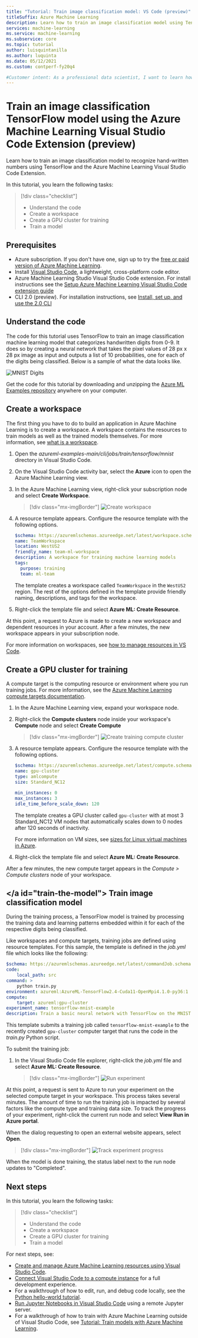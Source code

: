 ```yaml
---
title: "Tutorial: Train image classification model: VS Code (preview)"
titleSuffix: Azure Machine Learning
description: Learn how to train an image classification model using TensorFlow and the Azure Machine Learning Visual Studio Code Extension
services: machine-learning
ms.service: machine-learning
ms.subservice: core
ms.topic: tutorial
author: luisquintanilla
ms.author: luquinta
ms.date: 05/12/2021
ms.custom: contperf-fy20q4 

#Customer intent: As a professional data scientist, I want to learn how to train an image classification model using TensorFlow and the Azure Machine Learning Visual Studio Code Extension.
---
```


# Train an image classification TensorFlow model using the Azure Machine Learning Visual Studio Code Extension (preview)

Learn how to train an image classification model to recognize hand-written numbers using TensorFlow and the Azure Machine Learning Visual Studio Code Extension.

In this tutorial, you learn the following tasks:

> [!div class="checklist"]
> * Understand the code
> * Create a workspace
> * Create a GPU cluster for training
> * Train a model

## Prerequisites

- Azure subscription. If you don't have one, sign up to try the [free or paid version of Azure Machine Learning](https://aka.ms/AMLFree).
- Install [Visual Studio Code](https://code.visualstudio.com/docs/setup/setup-overview), a lightweight, cross-platform code editor.
- Azure Machine Learning Studio Visual Studio Code extension. For install instructions see the [Setup Azure Machine Learning Visual Studio Code extension guide](./how-to-setup-vs-code.md)
- CLI 2.0 (preview). For installation instructions, see [Install, set up, and use the 2.0 CLI](how-to-configure-cli.md)

## Understand the code

The code for this tutorial uses TensorFlow to train an image classification machine learning model that categorizes handwritten digits from 0-9. It does so by creating a neural network that takes the pixel values of 28 px x 28 px image as input and outputs a list of 10 probabilities, one for each of the digits being classified. Below is a sample of what the data looks like.  

![MNIST Digits](./media/tutorial-train-deploy-image-classification-model-vscode/digits.png)

Get the code for this tutorial by downloading and unzipping the [Azure ML Examples repository](https://github.com/Azure/azureml-examples/archive/refs/heads/main.zip) anywhere on your computer.

## Create a workspace

The first thing you have to do to build an application in Azure Machine Learning is to create a workspace. A workspace contains the resources to train models as well as the trained models themselves. For more information, see [what is a workspace](./concept-workspace.md).

1. Open the *azureml-examples-main/cli/jobs/train/tensorflow/mnist* directory in Visual Studio Code.
1. On the Visual Studio Code activity bar, select the **Azure** icon to open the Azure Machine Learning view.
1. In the Azure Machine Learning view, right-click your subscription node and select **Create Workspace**.

    > [!div class="mx-imgBorder"]
    > ![Create workspace](./media/tutorial-train-deploy-image-classification-model-vscode/create-workspace.png)

1. A resource template appears. Configure the resource template with the following options. 

    ```yml
    $schema: https://azuremlschemas.azureedge.net/latest/workspace.schema.json
    name: TeamWorkspace
    location: WestUS2
    friendly_name: team-ml-workspace
    description: A workspace for training machine learning models
    tags:
      purpose: training
      team: ml-team
    ```

    The template creates a workspace called `TeamWorkspace` in the `WestUS2` region. The rest of the options defined in the template provide friendly naming, descriptions, and tags for the workspace.

1. Right-click the template file and select **Azure ML: Create Resource**.

At this point, a request to Azure is made to create a new workspace and dependent resources in your account. After a few minutes, the new workspace appears in your subscription node.

For more information on workspaces, see [how to manage resources in VS Code](how-to-manage-resources-vscode.md).

## Create a GPU cluster for training

A compute target is the computing resource or environment where you run training jobs. For more information, see the [Azure Machine Learning compute targets documentation](./concept-compute-target.md).

1. In the Azure Machine Learning view, expand your workspace node.
1. Right-click the **Compute clusters** node inside your workspace's **Compute** node and select **Create Compute**

    > [!div class="mx-imgBorder"]
    > ![Create training compute cluster](./media/tutorial-train-deploy-image-classification-model-vscode/create-compute.png)

1. A resource template appears. Configure the resource template with the following options.

    ```yml
    $schema: https://azuremlschemas.azureedge.net/latest/compute.schema.json
    name: gpu-cluster
    type: amlcompute
    size: Standard_NC12
    
    min_instances: 0
    max_instances: 3
    idle_time_before_scale_down: 120
    ```

    The template creates a GPU cluster called `gpu-cluster` with at most 3 Standard_NC12 VM nodes that automatically scales down to 0 nodes after 120 seconds of inactivity.

    For more information on VM sizes, see [sizes for Linux virtual machines in Azure](../virtual-machines/sizes.md).

1. Right-click the template file and select **Azure ML: Create Resource**.

After a few minutes, the new compute target appears in the *Compute > Compute clusters* node of your workspace.

## <a></a id="train-the-model"> Train image classification model

During the training process, a TensorFlow model is trained by processing the training data and learning patterns embedded within it for each of the respective digits being classified.

Like workspaces and compute targets, training jobs are defined using resource templates. For this sample, the template is defined in the *job.yml* file which looks like the following:

```yml
$schema: https://azuremlschemas.azureedge.net/latest/commandJob.schema.json
code: 
    local_path: src
command: >
    python train.py
environment: azureml:AzureML-TensorFlow2.4-Cuda11-OpenMpi4.1.0-py36:1
compute:
    target: azureml:gpu-cluster
experiment_name: tensorflow-mnist-example
description: Train a basic neural network with TensorFlow on the MNIST dataset.
```

This template submits a training job called `tensorflow-mnist-example` to the recently created `gpu-cluster` computer target that runs the code in the *train.py* Python script.

To submit the training job:

1. In the Visual Studio Code file explorer, right-click the *job.yml* file and select **Azure ML: Create Resource**.

    > [!div class="mx-imgBorder"]
    > ![Run experiment](./media/tutorial-train-deploy-image-classification-model-vscode/run-experiment.png)

At this point, a request is sent to Azure to run your experiment on the selected compute target in your workspace. This process takes several minutes. The amount of time to run the training job is impacted by several factors like the compute type and training data size. To track the progress of your experiment, right-click the current run node and select **View Run in Azure portal**.

When the dialog requesting to open an external website appears, select **Open**.

> [!div class="mx-imgBorder"]
> ![Track experiment progress](./media/tutorial-train-deploy-image-classification-model-vscode/track-experiment-progress.png)

When the model is done training, the status label next to the run node updates to "Completed".

## Next steps

In this tutorial, you learn the following tasks:

> [!div class="checklist"]
> * Understand the code
> * Create a workspace
> * Create a GPU cluster for training
> * Train a model

For next steps, see:

* [Create and manage Azure Machine Learning resources using Visual Studio Code](how-to-set-up-vs-code-remote.md).
* [Connect Visual Studio Code to a compute instance](how-to-set-up-vs-code-remote.md) for a full development experience.
* For a walkthrough of how to edit, run, and debug code locally, see the [Python hello-world tutorial](https://code.visualstudio.com/docs/Python/Python-tutorial).
* [Run Jupyter Notebooks in Visual Studio Code](how-to-manage-resources-vscode.md) using a remote Jupyter server.
* For a walkthrough of how to train with Azure Machine Learning outside of Visual Studio Code, see [Tutorial: Train models with Azure Machine Learning](tutorial-train-models-with-aml.md).